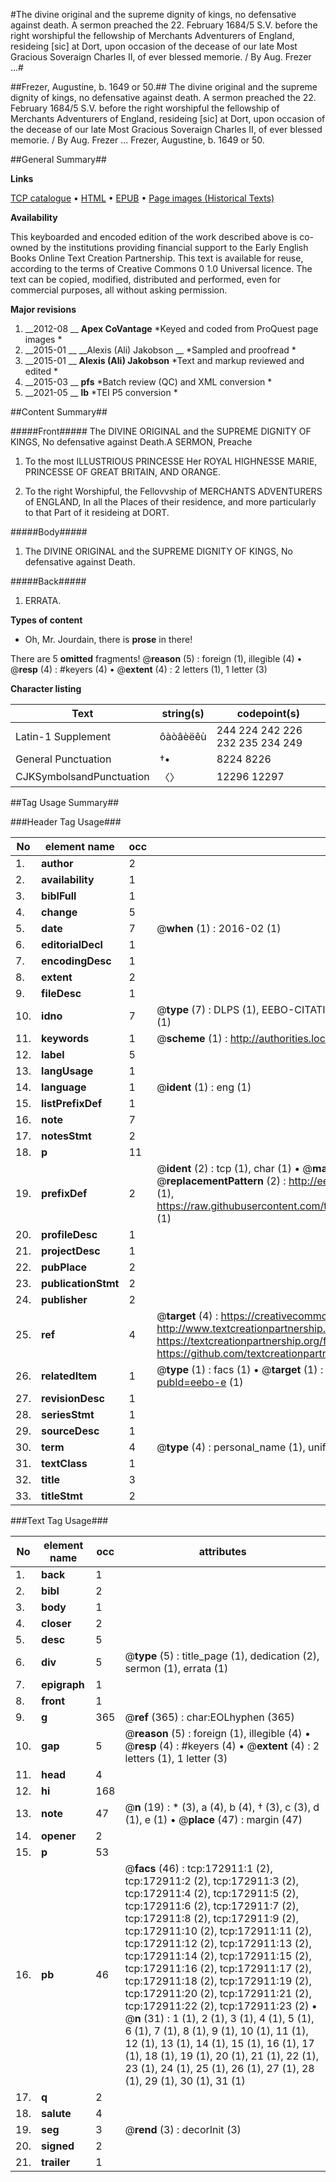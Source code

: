 #The divine original and the supreme dignity of kings, no defensative against death. A sermon preached the 22. February 1684/5 S.V. before the right worshipful the fellowship of Merchants Adventurers of England, resideing [sic] at Dort, upon occasion of the decease of our late Most Gracious Soveraign Charles II, of ever blessed memorie. / By Aug. Frezer ...#

##Frezer, Augustine, b. 1649 or 50.##
The divine original and the supreme dignity of kings, no defensative against death. A sermon preached the 22. February 1684/5 S.V. before the right worshipful the fellowship of Merchants Adventurers of England, resideing [sic] at Dort, upon occasion of the decease of our late Most Gracious Soveraign Charles II, of ever blessed memorie. / By Aug. Frezer ...
Frezer, Augustine, b. 1649 or 50.

##General Summary##

**Links**

[TCP catalogue](http://www.ota.ox.ac.uk/tcp/)  • 
[HTML](http://tei.it.ox.ac.uk/tcp/Texts-HTML/free/A84/A84922.html)  • 
[EPUB](http://tei.it.ox.ac.uk/tcp/Texts-EPUB/free/A84/A84922.epub) • 
[Page images (Historical Texts)](https://historicaltexts.jisc.ac.uk/eebo-47683450e)

**Availability**

This keyboarded and encoded edition of the work described above is co-owned by the
    institutions providing financial support to the Early English Books Online Text Creation
    Partnership. This text is available for reuse, according to the terms of  Creative Commons 0 1.0 Universal
    licence. The text can be copied, modified, distributed and performed, even for commercial
    purposes, all without asking permission.

**Major revisions**

1. __2012-08 __ __Apex CoVantage__ *Keyed and coded from ProQuest page images *
1. __2015-01 __ __Alexis (Ali) Jakobson __ *Sampled and proofread *
1. __2015-01 __ __Alexis (Ali) Jakobson__ *Text and markup reviewed and edited *
1. __2015-03 __ __pfs__ *Batch review (QC) and XML conversion *
1. __2021-05 __ __lb__ *TEI P5 conversion *

##Content Summary##

#####Front#####
The DIVINE ORIGINAL and the SUPREME DIGNITY OF KINGS, No defensative against Death.A SERMON, Preache
1. To the most ILLUSTRIOUS PRINCESSE Her ROYAL HIGHNESSE MARIE, PRINCESSE OF GREAT BRITAIN, AND ORANGE.

1. To the right Worshipful, the Fellovvship of MERCHANTS ADVENTURERS of ENGLAND, In all the Places of their residence, and more particularly to that Part of it resideing at DORT.

#####Body#####

1. The DIVINE ORIGINAL and the SUPREME DIGNITY OF KINGS, No defensative against Death.

#####Back#####

1. ERRATA.

**Types of content**

  * Oh, Mr. Jourdain, there is **prose** in there!

There are 5 **omitted** fragments! 
 @__reason__ (5) : foreign (1), illegible (4)  •  @__resp__ (4) : #keyers (4)  •  @__extent__ (4) : 2 letters (1), 1 letter (3)

**Character listing**


|Text|string(s)|codepoint(s)|
|---|---|---|
|Latin-1 Supplement|ôàòâèëêù|244 224 242 226 232 235 234 249|
|General Punctuation|†•|8224 8226|
|CJKSymbolsandPunctuation|〈〉|12296 12297|

##Tag Usage Summary##

###Header Tag Usage###

|No|element name|occ|attributes|
|---|---|---|---|
|1.|__author__|2||
|2.|__availability__|1||
|3.|__biblFull__|1||
|4.|__change__|5||
|5.|__date__|7| @__when__ (1) : 2016-02 (1)|
|6.|__editorialDecl__|1||
|7.|__encodingDesc__|1||
|8.|__extent__|2||
|9.|__fileDesc__|1||
|10.|__idno__|7| @__type__ (7) : DLPS (1), EEBO-CITATION (1), VID (1), EEBO-PROQUEST (1), STC (2), OCLC (1)|
|11.|__keywords__|1| @__scheme__ (1) : http://authorities.loc.gov/ (1)|
|12.|__label__|5||
|13.|__langUsage__|1||
|14.|__language__|1| @__ident__ (1) : eng (1)|
|15.|__listPrefixDef__|1||
|16.|__note__|7||
|17.|__notesStmt__|2||
|18.|__p__|11||
|19.|__prefixDef__|2| @__ident__ (2) : tcp (1), char (1)  •  @__matchPattern__ (2) : ([0-9\-]+):([0-9IVX]+) (1), (.+) (1)  •  @__replacementPattern__ (2) : http://eebo.chadwyck.com/downloadtiff?vid=$1&page=$2 (1), https://raw.githubusercontent.com/textcreationpartnership/Texts/master/tcpchars.xml#$1 (1)|
|20.|__profileDesc__|1||
|21.|__projectDesc__|1||
|22.|__pubPlace__|2||
|23.|__publicationStmt__|2||
|24.|__publisher__|2||
|25.|__ref__|4| @__target__ (4) : https://creativecommons.org/publicdomain/zero/1.0/ (1), http://www.textcreationpartnership.org/docs/. (1), https://textcreationpartnership.org/faq/#faq05 (1), https://github.com/textcreationpartnership (1)|
|26.|__relatedItem__|1| @__type__ (1) : facs (1)  •  @__target__ (1) : https://data.historicaltexts.jisc.ac.uk/view?pubId=eebo-e (1)|
|27.|__revisionDesc__|1||
|28.|__seriesStmt__|1||
|29.|__sourceDesc__|1||
|30.|__term__|4| @__type__ (4) : personal_name (1), uniform_title (1), topical_term (2)|
|31.|__textClass__|1||
|32.|__title__|3||
|33.|__titleStmt__|2||


###Text Tag Usage###

|No|element name|occ|attributes|
|---|---|---|---|
|1.|__back__|1||
|2.|__bibl__|2||
|3.|__body__|1||
|4.|__closer__|2||
|5.|__desc__|5||
|6.|__div__|5| @__type__ (5) : title_page (1), dedication (2), sermon (1), errata (1)|
|7.|__epigraph__|1||
|8.|__front__|1||
|9.|__g__|365| @__ref__ (365) : char:EOLhyphen (365)|
|10.|__gap__|5| @__reason__ (5) : foreign (1), illegible (4)  •  @__resp__ (4) : #keyers (4)  •  @__extent__ (4) : 2 letters (1), 1 letter (3)|
|11.|__head__|4||
|12.|__hi__|168||
|13.|__note__|47| @__n__ (19) : * (3), a (4), b (4), † (3), c (3), d (1), e (1)  •  @__place__ (47) : margin (47)|
|14.|__opener__|2||
|15.|__p__|53||
|16.|__pb__|46| @__facs__ (46) : tcp:172911:1 (2), tcp:172911:2 (2), tcp:172911:3 (2), tcp:172911:4 (2), tcp:172911:5 (2), tcp:172911:6 (2), tcp:172911:7 (2), tcp:172911:8 (2), tcp:172911:9 (2), tcp:172911:10 (2), tcp:172911:11 (2), tcp:172911:12 (2), tcp:172911:13 (2), tcp:172911:14 (2), tcp:172911:15 (2), tcp:172911:16 (2), tcp:172911:17 (2), tcp:172911:18 (2), tcp:172911:19 (2), tcp:172911:20 (2), tcp:172911:21 (2), tcp:172911:22 (2), tcp:172911:23 (2)  •  @__n__ (31) : 1 (1), 2 (1), 3 (1), 4 (1), 5 (1), 6 (1), 7 (1), 8 (1), 9 (1), 10 (1), 11 (1), 12 (1), 13 (1), 14 (1), 15 (1), 16 (1), 17 (1), 18 (1), 19 (1), 20 (1), 21 (1), 22 (1), 23 (1), 24 (1), 25 (1), 26 (1), 27 (1), 28 (1), 29 (1), 30 (1), 31 (1)|
|17.|__q__|2||
|18.|__salute__|4||
|19.|__seg__|3| @__rend__ (3) : decorInit (3)|
|20.|__signed__|2||
|21.|__trailer__|1||
